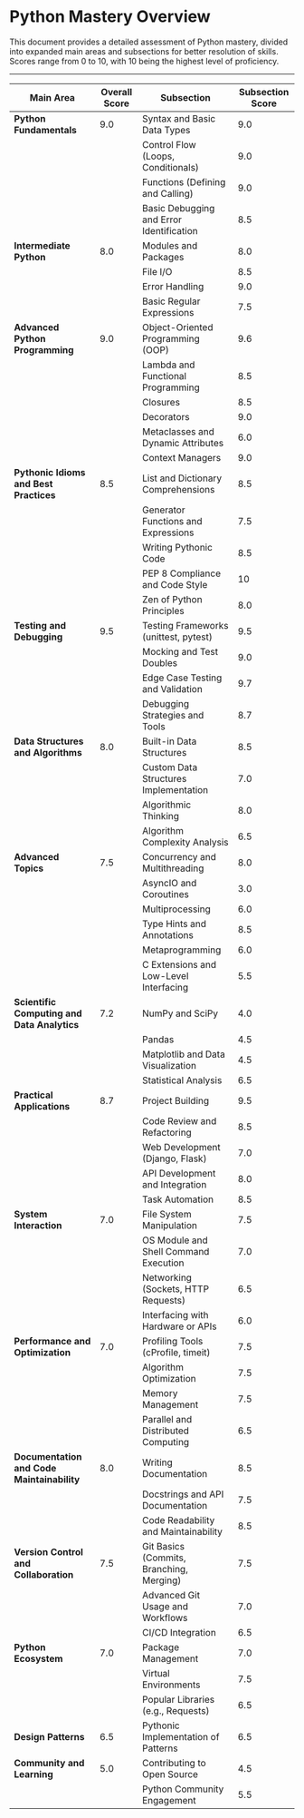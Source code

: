 # Python Mastery Overview

This document provides a detailed assessment of Python mastery, divided into expanded main areas and subsections for better resolution of skills. Scores range from 0 to 10, with 10 being the highest level of proficiency.

---

| **Main Area**                               | **Overall Score** | **Subsection**                           | **Subsection Score** |
|---------------------------------------------|-------------------|------------------------------------------|----------------------|
| **Python Fundamentals**                     | 9.0               | Syntax and Basic Data Types              | 9.0                  |
|                                             |                   | Control Flow (Loops, Conditionals)       | 9.0                  |
|                                             |                   | Functions (Defining and Calling)         | 9.0                  |
|                                             |                   | Basic Debugging and Error Identification | 8.5                  |
| **Intermediate Python**                     | 8.0               | Modules and Packages                     | 8.0                  |
|                                             |                   | File I/O                                 | 8.5                  |
|                                             |                   | Error Handling                           | 9.0                  |
|                                             |                   | Basic Regular Expressions                | 7.5                  |
| **Advanced Python Programming**             | 9.0               | Object-Oriented Programming (OOP)        | 9.6                  |
|                                             |                   | Lambda and Functional Programming        | 8.5                  |
|                                             |                   | Closures                                 | 8.5                  |
|                                             |                   | Decorators                               | 9.0                  |
|                                             |                   | Metaclasses and Dynamic Attributes       | 6.0                  |
|                                             |                   | Context Managers                         | 9.0                  |
| **Pythonic Idioms and Best Practices**      | 8.5               | List and Dictionary Comprehensions       | 8.5                  |
|                                             |                   | Generator Functions and Expressions      | 7.5                  |
|                                             |                   | Writing Pythonic Code                    | 8.5                  |
|                                             |                   | PEP 8 Compliance and Code Style          | 10                   |
|                                             |                   | Zen of Python Principles                 | 8.0                  |
| **Testing and Debugging**                   | 9.5               | Testing Frameworks (unittest, pytest)    | 9.5                  |
|                                             |                   | Mocking and Test Doubles                 | 9.0                  |
|                                             |                   | Edge Case Testing and Validation         | 9.7                  |
|                                             |                   | Debugging Strategies and Tools           | 8.7                  |
| **Data Structures and Algorithms**          | 8.0               | Built-in Data Structures                 | 8.5                  |
|                                             |                   | Custom Data Structures Implementation    | 7.0                  |
|                                             |                   | Algorithmic Thinking                     | 8.0                  |
|                                             |                   | Algorithm Complexity Analysis            | 6.5                  |
| **Advanced Topics**                         | 7.5               | Concurrency and Multithreading           | 8.0                  |
|                                             |                   | AsyncIO and Coroutines                   | 3.0                  |
|                                             |                   | Multiprocessing                          | 6.0                  |
|                                             |                   | Type Hints and Annotations               | 8.5                  |
|                                             |                   | Metaprogramming                          | 6.0                  |
|                                             |                   | C Extensions and Low-Level Interfacing   | 5.5                  |
| **Scientific Computing and Data Analytics** | 7.2               | NumPy and SciPy                          | 4.0                  |
|                                             |                   | Pandas                                   | 4.5                  |
|                                             |                   | Matplotlib and Data Visualization        | 4.5                  |
|                                             |                   | Statistical Analysis                     | 6.5                  |
| **Practical Applications**                  | 8.7               | Project Building                         | 9.5                  |
|                                             |                   | Code Review and Refactoring              | 8.5                  |
|                                             |                   | Web Development (Django, Flask)          | 7.0                  |
|                                             |                   | API Development and Integration          | 8.0                  |
|                                             |                   | Task Automation                          | 8.5                  |
| **System Interaction**                      | 7.0               | File System Manipulation                 | 7.5                  |
|                                             |                   | OS Module and Shell Command Execution    | 7.0                  |
|                                             |                   | Networking (Sockets, HTTP Requests)      | 6.5                  |
|                                             |                   | Interfacing with Hardware or APIs        | 6.0                  |
| **Performance and Optimization**            | 7.0               | Profiling Tools (cProfile, timeit)       | 7.5                  |
|                                             |                   | Algorithm Optimization                   | 7.5                  |
|                                             |                   | Memory Management                        | 7.5                  |
|                                             |                   | Parallel and Distributed Computing       | 6.5                  |
| **Documentation and Code Maintainability**  | 8.0               | Writing Documentation                    | 8.5                  |
|                                             |                   | Docstrings and API Documentation         | 7.5                  |
|                                             |                   | Code Readability and Maintainability     | 8.5                  |
| **Version Control and Collaboration**       | 7.5               | Git Basics (Commits, Branching, Merging) | 7.5                  |
|                                             |                   | Advanced Git Usage and Workflows         | 7.0                  |
|                                             |                   | CI/CD Integration                        | 6.5                  |
| **Python Ecosystem**                        | 7.0               | Package Management                       | 7.0                  |
|                                             |                   | Virtual Environments                     | 7.5                  |
|                                             |                   | Popular Libraries (e.g., Requests)       | 6.5                  |
| **Design Patterns**                         | 6.5               | Pythonic Implementation of Patterns      | 6.5                  |
| **Community and Learning**                  | 5.0               | Contributing to Open Source              | 4.5                  |
|                                             |                   | Python Community Engagement              | 5.5                  |
